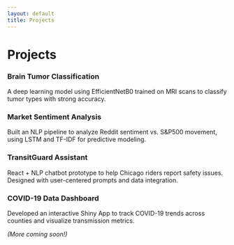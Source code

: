 ```yaml
---
layout: default
title: Projects
---
```


# Projects

### Brain Tumor Classification
A deep learning model using EfficientNetB0 trained on MRI scans to classify tumor types with strong accuracy.

### Market Sentiment Analysis
Built an NLP pipeline to analyze Reddit sentiment vs. S&P500 movement, using LSTM and TF-IDF for predictive modeling.

### TransitGuard Assistant
React + NLP chatbot prototype to help Chicago riders report safety issues. Designed with user-centered prompts and data integration.

### COVID-19 Data Dashboard
Developed an interactive Shiny App to track COVID-19 trends across counties and visualize transmission metrics.

_(More coming soon!)_
